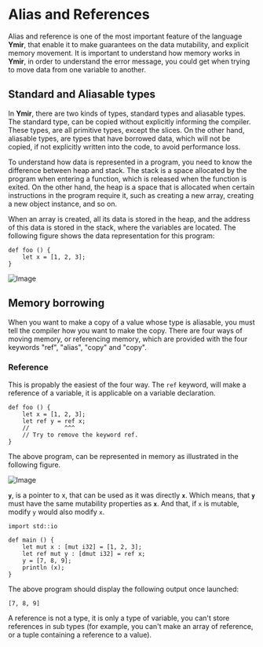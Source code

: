 # Alias and References

Alias and reference is one of the most important feature of the
language **Ymir**, that enable it to make guarantees on the data
mutability, and explicit memory movement. It is important to
understand how memory works in **Ymir**, in order to understand the
error message, you could get when trying to move data from one
variable to another.

## Standard and Aliasable types

In **Ymir**, there are two kinds of types, standard types and
aliasable types. The standard type, can be copied without explicitly
informing the compiler. These types, are all primitive types, except
the slices. On the other hand, aliasable types, are types that have
borrowed data, which will not be copied, if not explicitly written
into the code, to avoid performance loss.

To understand how data is represented in a program, you need to know
the difference between heap and stack. The stack is a space allocated
by the program when entering a function, which is released when the
function is exited. On the other hand, the heap is a space that is
allocated when certain instructions in the program require it, such as
creating a new array, creating a new object instance, and so on.

When an array is created, all its data is stored in the heap, and the
address of this data is stored in the stack, where the variables are
located. The following figure shows the data representation for this
program:

```ymir
def foo () {
	let x = [1, 2, 3];
}
```

![Image](https://gnu-ymir.github.io/Documentations/advanced/memory_x_foo.png)

## Memory borrowing

When you want to make a copy of a value whose type is aliasable, you
must tell the compiler how you want to make the copy. There are four
ways of moving memory, or referencing memory, which are provided with
the four keywords "ref", "alias", "copy" and "copy".

### Reference

This is propably the easiest of the four way. The `ref` keyword, will
make a reference of a variable, it is applicable on a variable
declaration. 

 
```ymir
def foo () {
	let x = [1, 2, 3];
	let ref y = ref x;
	//          ^^^    
	// Try to remove the keyword ref.
}
```
The above program, can be represented in memory as illustrated in the
following figure. 

![Image](https://gnu-ymir.github.io/Documentations/advanced/memory_x_ref_y_foo.png)

**`y`**, is a pointer to x, that can be used as it was directly
**`x`**. Which means, that **`y`** must have the same mutability
properties as **`x`**. And that, if `x` is mutable, modify `y` would
also modify `x`.

```ymir
import std::io

def main () {
	let mut x : [mut i32] = [1, 2, 3];
	let ref mut y : [dmut i32] = ref x;
	y = [7, 8, 9];
	println (x); 
}
```

The above program should display the following output once launched:

```
[7, 8, 9]
```

A reference is not a type, it is only a type of variable,
you can't store references in sub types (for example, you can't make
an array of reference, or a tuple containing a reference to a value).
